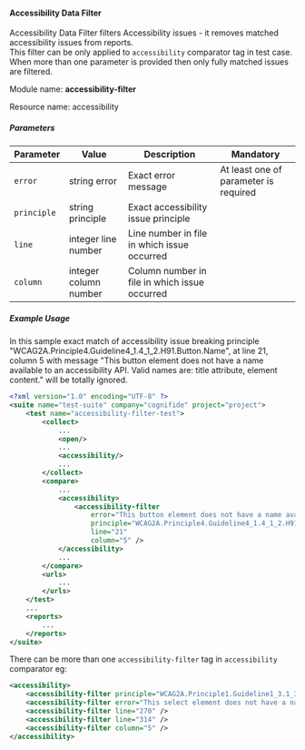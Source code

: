 #### Accessibility Data Filter

Accessibility Data Filter filters Accessibility issues - it removes matched accessibility issues from reports.  
This filter can be only applied to `accessibility` comparator tag in test case.  
When more than one parameter is provided then only fully matched issues are filtered.

Module name: **accessibility-filter**

Resource name: accessibility

##### Parameters

| Parameter | Value | Description | Mandatory |
| --------------- | ----- | ----------- | --------- |
| `error` | string error | Exact error message | At least one of parameter is required |
| `principle` | string principle | Exact accessibility issue principle |
| `line` | integer line number | Line number in file in which issue occurred |
| `column` | integer column number | Column number in file in which issue occurred |

##### Example Usage

In this sample exact match of accessibility issue breaking principle "WCAG2A.Principle4.Guideline4_1.4_1_2.H91.Button.Name", at line 21, column 5 with message "This button element does not have a name available to an accessibility API. Valid names are: title attribute, element content." will be totally ignored.

```xml
<?xml version="1.0" encoding="UTF-8" ?>
<suite name="test-suite" company="cognifide" project="project">
    <test name="accessibility-filter-test">
        <collect>
            ...
            <open/>
            ...
            <accessibility/>
            ...
        </collect>
        <compare>
            ...
            <accessibility>
                <accessibility-filter
                    error="This button element does not have a name available to an accessibility API. Valid names are: title attribute, element content."
                    principle="WCAG2A.Principle4.Guideline4_1.4_1_2.H91.Button.Name"
                    line="21"
                    column="5" />
            </accessibility>
            ...
        </compare>
        <urls>
            ...
        </urls>
    </test>
    ...
    <reports>
        ...
    </reports>
</suite>
```

There can be more than one `accessibility-filter` tag in `accessibility` comparator eg:

```xml
<accessibility>
    <accessibility-filter principle="WCAG2A.Principle1.Guideline1_3.1_3_1.F68" />
    <accessibility-filter error="This select element does not have a name available to an accessibility API. Valid names are: label element, title attribute." />
    <accessibility-filter line="270" />
    <accessibility-filter line="314" />
    <accessibility-filter column="5" />
</accessibility>
```
